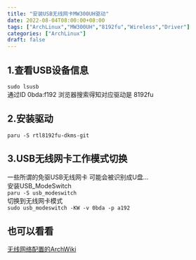 ```yaml
---
title: "安装USB无线网卡MW300UH驱动"
date: 2022-08-04T08:00:00+08:00
tags: ["ArchLinux","MW300UH","8192fu","Wireless","Driver"]
categories: ["ArchLinux"]
draft: false
---
```


## 1.查看USB设备信息

`sudo lsusb`  
通过ID 0bda:f192 浏览器搜索得知对应驱动是 8192fu

## 2.安装驱动

`paru -S rtl8192fu-dkms-git`

## 3.USB无线网卡工作模式切换

一些所谓的免驱USB无线网卡 可能会被识别成U盘...  
安装USB_ModeSwitch  
`paru -S usb_modeswitch`  
切换到无线网卡模式  
`sudo usb_modeswitch -KW -v 0bda -p a192`

## 也可以看看

[无线网络配置的ArchWiki](https://wiki.archlinux.org/title/Network_configuration/Wireless)